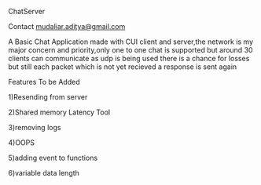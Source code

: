 ChatServer

Contact mudaliar.aditya@gmail.com 


A Basic Chat Application made with CUI client and server,the network is my major concern and priority,only one to one chat is supported
but around 30 clients can communicate as udp is being used there is a chance for losses but still each packet which is not yet recieved a response is sent again

Features To be Added

1)Resending from server

2)Shared memory Latency Tool

3)removing logs

4)OOPS

5)adding event to functions

6)variable data length
